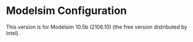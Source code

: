 # Modelsim Configuration

This version is for Modelsim 10.5b (2106.10) (the free version distributed by Intel).
